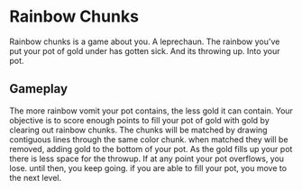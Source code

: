 Rainbow Chunks
======================

Rainbow chunks is a game about you.  A leprechaun.  The rainbow you've put your pot of gold under has gotten sick.  And its throwing up.  Into your pot.  


Gameplay
------------
The more rainbow vomit your pot contains, the less gold it can contain.  Your objective is to score enough points to fill your pot of gold with gold by clearing out rainbow chunks.  The chunks will be matched by drawing contiguous lines through the same color chunk.  when matched they will be removed, adding gold to the bottom of your pot.  As the gold fills up your pot there is less space for the throwup.  If at any point your pot overflows, you lose.  until then, you keep going.  if you are able to fill your pot, you move to the next level.